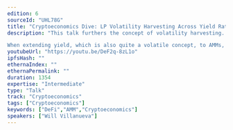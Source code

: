 ```yaml
---
edition: 6
sourceId: "UHL78G"
title: "Cryptoeconomics Dive: LP Volatility Harvesting Across Yield Rates"
description: "This talk furthers the concept of volatility harvesting. Currently, Uniswap and other major dexes see a huge part of their trading volume consist of the result of volatility in the market. Value changes and as a result, trading volume spikes and LPs profit.

When extending yield, which is also quite a volatile concept, to AMMs, volatility harvesting is increased further to not only affect value but also the yield that value creates."
youtubeUrl: "https://youtu.be/DeF2q-8zL1o"
ipfsHash: ""
ethernaIndex: ""
ethernaPermalink: ""
duration: 1354
expertise: "Intermediate"
type: "Talk"
track: "Cryptoeconomics"
tags: ["Cryptoeconomics"]
keywords: ["DeFi","AMM","Cryptoeconomics"]
speakers: ["Will Villanueva"]
---
```


